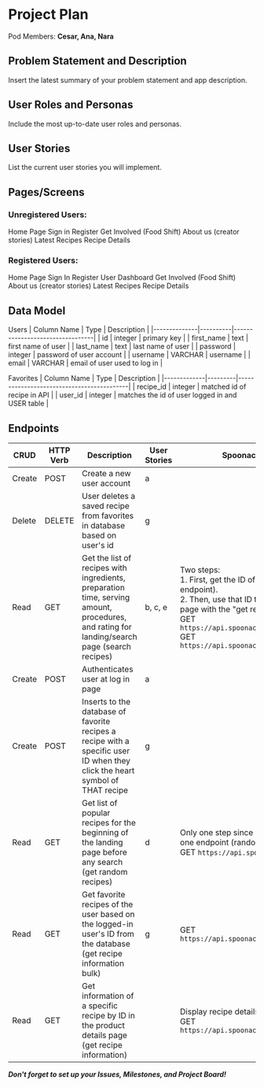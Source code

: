 # Project Plan

Pod Members: **Cesar, Ana, Nara**

## Problem Statement and Description

Insert the latest summary of your problem statement and app description.

## User Roles and Personas

Include the most up-to-date user roles and personas.

## User Stories

List the current user stories you will implement.

## Pages/Screens

### Unregistered Users:
Home Page 
Sign in
Register
Get Involved (Food Shift)
About us (creator stories)
Latest Recipes
Recipe Details 

### Registered Users:
Home Page
Sign In
Register
User Dashboard
Get Involved (Food Shift)
About us  (creator stories)
Latest Recipes
Recipe Details 

## Data Model

Users
| Column Name  | Type     | Description                     |
|--------------|----------|---------------------------------|
| id           | integer  | primary key                     |
| first_name   | text     | first name of user              |
| last_name    | text     | last name of user               |
| password     | integer  | password of user account        |
| username     | VARCHAR  | username                        |
| email        | VARCHAR  | email of user used to log in    |

Favorites
| Column Name | Type    | Description                               |
|-------------|---------|-------------------------------------------|
| recipe_id   | integer | matched id of recipe in API                |
| user_id     | integer | matches the id of user logged in and USER table |





## Endpoints

| CRUD   | HTTP Verb | Description                                                         | User Stories  | Spoonacular API Documentation                                                    |
|--------|-----------|---------------------------------------------------------------------|---------------|----------------------------------------------------------------------------------|
| Create | POST      | Create a new user account                                           | a             |                                                                                  |
| Delete | DELETE    | User deletes a saved recipe from favorites in database based on user's id | g           |                                                                                  |
| Read   | GET       | Get the list of recipes with ingredients, preparation time, serving amount, procedures, and rating for landing/search page (search recipes) | b, c, e | Two steps:<br>1. First, get the ID of searched recipes (search recipes endpoint).<br>2. Then, use that ID to display the cards on the landing page with the "get recipe information bulk" endpoint.<br>GET `https://api.spoonacular.com/recipes/complexSearch`<br>GET `https://api.spoonacular.com/recipes/informationBulk` |
| Create | POST      | Authenticates user at log in page                                  | a             |                                                                                  |
| Create | POST      | Inserts to the database of favorite recipes a recipe with a specific user ID when they click the heart symbol of THAT recipe | g |                                                                                  |
| Read   | GET       | Get list of popular recipes for the beginning of the landing page before any search (get random recipes) | d | Only one step since information comes directly from one endpoint (random).<br>GET `https://api.spoonacular.com/recipes/random` |
| Read   | GET       | Get favorite recipes of the user based on the logged-in user's ID from the database (get recipe information bulk) | g | GET `https://api.spoonacular.com/recipes/informationBulk` |
| Read   | GET       | Get information of a specific recipe by ID in the product details page (get recipe information) |               | Display recipe details page<br>GET `https://api.spoonacular.com/recipes/{id}/information` |

***Don't forget to set up your Issues, Milestones, and Project Board!***
